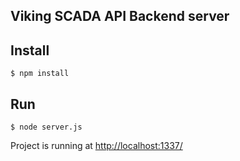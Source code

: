 ## Viking SCADA API Backend server

## Install
```
$ npm install
```

## Run
```
$ node server.js
```
Project is running at [http://localhost:1337/](http://localhost:1337/)
